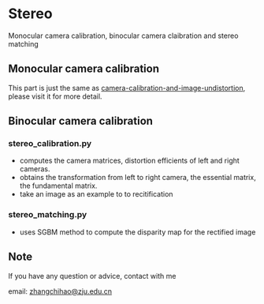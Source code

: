 # Stereo
Monocular camera calibration, binocular camera claibration and stereo matching

## Monocular camera calibration

This part is just the same as [camera-calibration-and-image-undistortion](https://github.com/ChihaoZhang/camera-calibration-and-image-undistortion), please visit it for more detail.

## Binocular camera calibration

### stereo_calibration.py
- computes the camera matrices, distortion efficients of left and right cameras.
- obtains the transformation from left to right camera, the essential matrix, the fundamental matrix.
- take an image as an example to to recitification

### stereo_matching.py
- uses SGBM method to compute the disparity map for the rectified image

## Note
If you have any question or advice, contact with me

email: zhangchihao@zju.edu.cn
